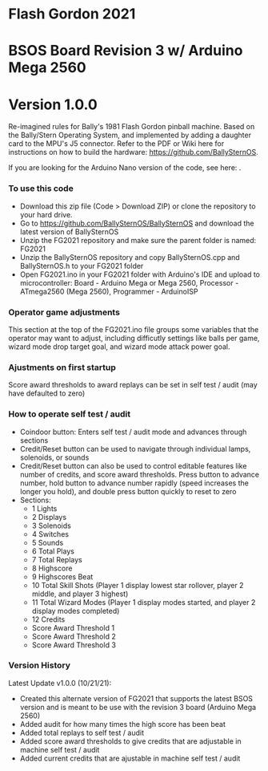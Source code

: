# Flash Gordon 2021
# BSOS Board Revision 3 w/ Arduino Mega 2560
# Version 1.0.0
Re-imagined rules for Bally's 1981 Flash Gordon pinball machine. Based on the Bally/Stern Operating System, and implemented by adding a daughter card to the MPU's J5 connector. Refer to the PDF or Wiki here for instructions on how to build the hardware: https://github.com/BallySternOS.

If you are looking for the Arduino Nano version of the code, see here: .

### To use this code
* Download this zip file (Code > Download ZIP) or clone the repository to your hard drive.
* Go to https://github.com/BallySternOS/BallySternOS and download the latest version of BallySternOS
* Unzip the FG2021 repository and make sure the parent folder is named: FG2021
* Unzip the BallySternOS repository and copy BallySternOS.cpp and BallySternOS.h to your FG2021 folder
* Open FG2021.ino in your FG2021 folder with Arduino's IDE and upload to microcontroller: Board - Arduino Mega or Mega 2560, Processor - ATmega2560 (Mega 2560), Programmer - ArduinoISP

### Operator game adjustments
This section at the top of the FG2021.ino file groups some variables that the operator may want to adjust, including difficutly settings like balls per game, wizard mode drop target goal, and wizard mode attack power goal.

### Ajustments on first startup
Score award thresholds to award replays can be set in self test / audit (may have defaulted to zero)

### How to operate self test / audit
- Coindoor button: Enters self test / audit mode and advances through sections
- Credit/Reset button can be used to navigate through individual lamps, solenoids, or sounds
- Credit/Reset button can also be used to control editable features like number of credits, and score award thresholds. Press button to advance number, hold button to advance number rapidly (speed increases the longer you hold), and double press button quickly to reset to zero
- Sections:
  - 1 Lights
  - 2 Displays
  - 3 Solenoids
  - 4 Switches
  - 5 Sounds
  - 6 Total Plays
  - 7 Total Replays
  - 8 Highscore
  - 9 Highscores Beat
  - 10 Total Skill Shots (Player 1 display lowest star rollover, player 2 middle, and player 3 highest)
  - 11 Total Wizard Modes (Player 1 display modes started, and player 2 display modes completed)
  - 12 Credits
  - Score Award Threshold 1
  - Score Award Threshold 2
  - Score Award Threshold 3

### Version History
Latest Update v1.0.0 (10/21/21):
- Created this alternate version of FG2021 that supports the latest BSOS version and is meant to be use with the revision 3 board (Arduino Mega 2560)
- Added audit for how many times the high score has been beat
- Added total replays to self test / audit
- Added score award thresholds to give credits that are adjustable in machine self test / audit
- Added current credits that are ajustable in machine self test / audit